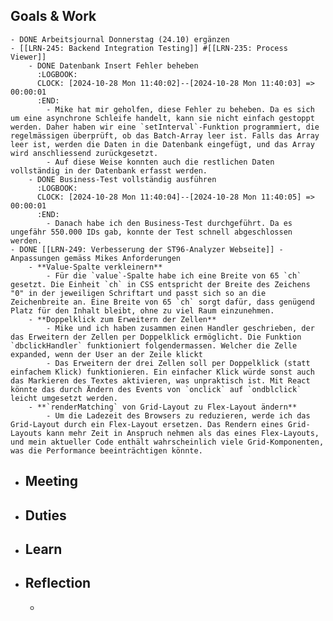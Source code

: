 ## Goals & Work
	- DONE Arbeitsjournal Donnerstag (24.10) ergänzen
	- [[LRN-245: Backend Integration Testing]] #[[LRN-235: Process Viewer]]
		- DONE Datenbank Insert Fehler beheben
		  :LOGBOOK:
		  CLOCK: [2024-10-28 Mon 11:40:02]--[2024-10-28 Mon 11:40:03] =>  00:00:01
		  :END:
			- Mike hat mir geholfen, diese Fehler zu beheben. Da es sich um eine asynchrone Schleife handelt, kann sie nicht einfach gestoppt werden. Daher haben wir eine `setInterval`-Funktion programmiert, die regelmässigen überprüft, ob das Batch-Array leer ist. Falls das Array leer ist, werden die Daten in die Datenbank eingefügt, und das Array wird anschliessend zurückgesetzt.
			- Auf diese Weise konnten auch die restlichen Daten vollständig in der Datenbank erfasst werden.
		- DONE Business-Test vollständig ausführen
		  :LOGBOOK:
		  CLOCK: [2024-10-28 Mon 11:40:04]--[2024-10-28 Mon 11:40:05] =>  00:00:01
		  :END:
			- Danach habe ich den Business-Test durchgeführt. Da es ungefähr 550.000 IDs gab, konnte der Test schnell abgeschlossen werden.
	- DONE [[LRN-249: Verbesserung der ST96-Analyzer Webseite]] - Anpassungen gemäss Mikes Anforderungen
		- **Value-Spalte verkleinern**
			- Für die `value`-Spalte habe ich eine Breite von 65 `ch` gesetzt. Die Einheit `ch` in CSS entspricht der Breite des Zeichens "0" in der jeweiligen Schriftart und passt sich so an die Zeichenbreite an. Eine Breite von 65 `ch` sorgt dafür, dass genügend Platz für den Inhalt bleibt, ohne zu viel Raum einzunehmen.
		- **Doppelklick zum Erweitern der Zellen**
			- Mike und ich haben zusammen einen Handler geschrieben, der das Erweitern der Zellen per Doppelklick ermöglicht. Die Funktion `dbclickHandler` funktioniert folgendermassen. Welcher die Zelle expanded, wenn der User an der Zeile klickt
			- Das Erweitern der drei Zellen soll per Doppelklick (statt einfachem Klick) funktionieren. Ein einfacher Klick würde sonst auch das Markieren des Textes aktivieren, was unpraktisch ist. Mit React könnte das durch Ändern des Events von `onclick` auf `ondblclick` leicht umgesetzt werden.
		- **`renderMatching` von Grid-Layout zu Flex-Layout ändern**
			- Um die Ladezeit des Browsers zu reduzieren, werde ich das Grid-Layout durch ein Flex-Layout ersetzen. Das Rendern eines Grid-Layouts kann mehr Zeit in Anspruch nehmen als das eines Flex-Layouts, und mein aktueller Code enthält wahrscheinlich viele Grid-Komponenten, was die Performance beeinträchtigen könnte.
- ## Meeting
- ## Duties
- ## Learn
- ## Reflection
	-